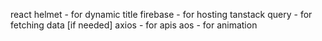 react helmet - for dynamic title
firebase - for hosting 
tanstack query - for fetching data [if needed]
axios - for apis
aos - for animation